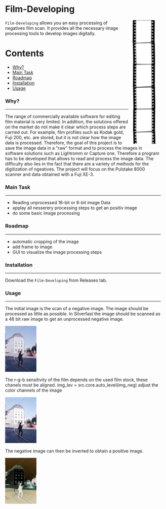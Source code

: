 # Film-Developing
<img src="https://github.com/JoMe92/Film_Developing/blob/main/files/1336252_0504a.png" align="right"
     alt="img" >
     
`Film-Developing` allows you an easy processing of negatives film scan. It provides all the necessary image processing tools to develop images digitally.


Contents
========

 * [Why?](#why)
 * [Main Task](#main-task)
 * [Roadmap](#roadmap)
 * [Installation](#installation)
 * [Usage](#usage)


### Why?
---

The range of commercially available software for editing film material is very limited.  In addition, the solutions offered on the market do not make it clear which process steps are carried out. For example, film profiles such as Kodak gold, Fuji 200, etc. are stored, but it is not clear how the image data is processed. Therefore, the goal of this project is to save the image data in a "raw" format and to process the images in software solutions such as Lightromm or Capture one. Therefore a program has to be developed that allows to read and process the image data. The difficulty also lies in the fact that there are a variety of methods for the digitization of ngeatives. The project will focus on the Pulstake 8000 scanner and data obtained with a Fuji XE-3.

### Main Task
---

- Reading unprocessed 16-bit or 8-bit image Data 
- applay all nesserery processing steps to get an positiv image
- do some basic image processing 


### Roadmap
---

- automatic cropping of the image
- add frame to image
- GUI to visualize the image processing steps

### Installation
---

Download the `Film-Developing` from Releases tab.

### Usage 
---

The initial image is the scan of a negative image. The image should be processed as little as possible. In Silverfast the image should be scanned as a 48 bit raw image to get an unprocessed negative image.

![Text](https://github.com/JoMe92/Film_Developing/blob/main/files/img_neg.jpg)

The r-g-b sensitivity of the film depends on the used film stock, these chanels must be aligned.
img_lev = src.core.auto_level(img_neg) 
adjust the color channels of the image

![Text](https://github.com/JoMe92/Film_Developing/blob/main/files/img_lev.jpg)


The negative image can then be inverted to obtain a positive image.


![Text](https://github.com/JoMe92/Film_Developing/blob/main/files/img_pos.jpg)
